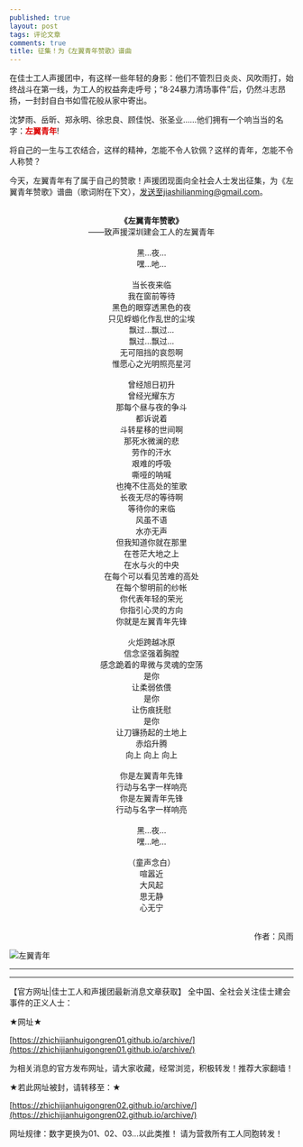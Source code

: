 ```yaml
---
published: true
layout: post
tags: 评论文章
comments: true
title: 征集！为《左翼青年赞歌》谱曲
---
```

在佳士工人声援团中，有这样一些年轻的身影：他们不管烈日炎炎、风吹雨打，始终战斗在第一线，为工人的权益奔走呼号；“8·24暴力清场事件”后，仍然斗志昂扬，一封封自白书如雪花般从家中寄出。

沈梦雨、岳昕、郑永明、徐忠良、顾佳悦、张圣业……他们拥有一个响当当的名字：<b><font color="dd0000">左翼青年</font></b>!

将自己的一生与工农结合，这样的精神，怎能不令人钦佩？这样的青年，怎能不令人称赞？

今天，左翼青年有了属于自己的赞歌！声援团现面向全社会人士发出征集，为《左翼青年赞歌》谱曲（歌词附在下文），发送至jiashilianming@gmail.com。

<br/>
<b><center>《左翼青年赞歌》</center></b>

<center>——致声援深圳建会工人的左翼青年</center>

<br/>
<center>黑…夜…</center>

<center>嘿…吔…</center>

<br/>
<center>当长夜来临</center>

<center>我在窗前等待</center>

<center>黑色的眼穿透黑色的夜</center>

<center>只见蜉蝣化作乱世的尘埃</center>

<center>飘过…飘过…</center>

<center>飘过…飘过…</center>

<center>无可阻挡的哀怨啊</center>

<center>惟愿心之光明照亮星河</center>

<br/>
<center>曾经旭日初升</center>

<center>曾经光耀东方</center>

<center>那每个昼与夜的争斗</center>

<center>都诉说着</center>

<center>斗转星移的世间啊</center>

<center>那死水微澜的悲</center>

<center>劳作的汗水</center>

<center>艰难的呼吸</center>

<center>嘶哑的呐喊</center>

<center>也掩不住高处的笙歌</center>

<center>长夜无尽的等待啊</center>

<center>等待你的来临</center>

<center>风虽不语</center>

<center>水亦无声</center>

<center>但我知道你就在那里</center>

<center>在苍茫大地之上</center>

<center>在水与火的中央</center>

<center>在每个可以看见苦难的高处</center>

<center>在每个黎明前的纱帐</center>

<center>你代表年轻的荣光</center>

<center>你指引心灵的方向</center>

<center>你就是左翼青年先锋</center>

<br/>
<center>火炬跨越冰原</center>

<center>信念坚强着胸膛</center>

<center>感念跪着的卑微与灵魂的空荡</center>

<center>是你</center>

<center>让柔弱依偎</center>

<center>是你</center>

<center>让伤痕抚慰</center>

<center>是你</center>

<center>让刀镰扬起的土地上</center>

<center>赤焰升腾</center>

<center>向上 向上 向上</center>

<br/>
<center>你是左翼青年先锋</center>

<center>行动与名字一样响亮</center>

<center>你是左翼青年先锋</center>

<center>行动与名字一样响亮</center>

<br/>
<center>黑…夜…</center>

<center>嘿…吔…</center>

<br/>
<center>（童声念白）</center>

<center>喧嚣近</center>

<center>大风起</center>

<center>思无静</center>

<center>心无宁</center>

<br/>
<p align="right">作者：风雨</p>

![左翼青年](https://i.loli.net/2018/09/07/5b9244334b440.jpg)

---

---

【官方网址|佳士工人和声援团最新消息文章获取】
全中国、全社会关注佳士建会事件的正义人士：

★网址★

[https://zhichijianhuigongren01.github.io/archive/](https://zhichijianhuigongren01.github.io/archive/)

为相关消息的官方发布网址，请大家收藏，经常浏览，积极转发！推荐大家翻墙！

★若此网址被封，请转移至：★

[https://zhichijianhuigongren02.github.io/archive/](https://zhichijianhuigongren02.github.io/archive/)

网址规律：数字更换为01、02、03...以此类推！
请为营救所有工人同胞转发！
